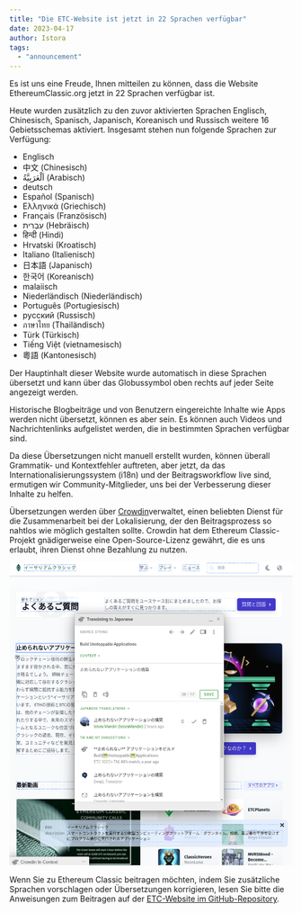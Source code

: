 ```yaml
---
title: "Die ETC-Website ist jetzt in 22 Sprachen verfügbar"
date: 2023-04-17
author: Istora
tags:
  - "announcement"
---
```


Es ist uns eine Freude, Ihnen mitteilen zu können, dass die Website EthereumClassic.org jetzt in 22 Sprachen verfügbar ist.

Heute wurden zusätzlich zu den zuvor aktivierten Sprachen Englisch, Chinesisch, Spanisch, Japanisch, Koreanisch und Russisch weitere 16 Gebietsschemas aktiviert. Insgesamt stehen nun folgende Sprachen zur Verfügung:

- Englisch
- 中文 (Chinesisch)
- اَلْعَرَبِيَّةُ (Arabisch)
- deutsch
- Español (Spanisch)
- Ελληνικά (Griechisch)
- Français (Französisch)
- עִבְרִית (Hebräisch)
- हिन्दी (Hindi)
- Hrvatski (Kroatisch)
- Italiano (Italienisch)
- 日本語 (Japanisch)
- 한국어 (Koreanisch)
- malaiisch
- Niederländisch (Niederländisch)
- Português (Portugiesisch)
- русский (Russisch)
- ภาษาไทย (Thailändisch)
- Türk (Türkisch)
- Tiếng Việt (vietnamesisch)
- 粵語 (Kantonesisch)

Der Hauptinhalt dieser Website wurde automatisch in diese Sprachen übersetzt und kann über das Globussymbol oben rechts auf jeder Seite angezeigt werden.

Historische Blogbeiträge und von Benutzern eingereichte Inhalte wie Apps werden nicht übersetzt, können es aber sein. Es können auch Videos und Nachrichtenlinks aufgelistet werden, die in bestimmten Sprachen verfügbar sind.

Da diese Übersetzungen nicht manuell erstellt wurden, können überall Grammatik- und Kontextfehler auftreten, aber jetzt, da das Internationalisierungssystem (i18n) und der Beitragsworkflow live sind, ermutigen wir Community-Mitglieder, uns bei der Verbesserung dieser Inhalte zu helfen.

Übersetzungen werden über [Crowdin](https://crowdin.com)verwaltet, einen beliebten Dienst für die Zusammenarbeit bei der Lokalisierung, der den Beitragsprozess so nahtlos wie möglich gestalten sollte. Crowdin hat dem Ethereum Classic-Projekt gnädigerweise eine Open-Source-Lizenz gewährt, die es uns erlaubt, ihren Dienst ohne Bezahlung zu nutzen.

![Screenshot des Crowdin-Inline-Editors](./crowdin.png)

Wenn Sie zu Ethereum Classic beitragen möchten, indem Sie zusätzliche Sprachen vorschlagen oder Übersetzungen korrigieren, lesen Sie bitte die Anweisungen zum Beitragen auf der [ETC-Website im GitHub-Repository](https://github.com/ethereumclassic/ethereumclassic.github.io).